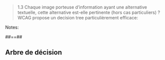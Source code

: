 <!-- .slide: class="quote-slide" -->

> 1.3 Chaque image porteuse d’information ayant une alternative textuelle, cette alternative est-elle pertinente (hors cas particuliers) ?
WCAG propose un decision tree particulièrement efficace:

Notes:


##==##

## Arbre de décision
